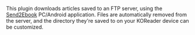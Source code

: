 This plugin downloads articles saved to an FTP server, using the [Send2Ebook](https://github.com/mwoz123/send2ebook) PC/Android application. Files are automatically removed from the server, and the directory they're saved to on your KOReader device can be customized.